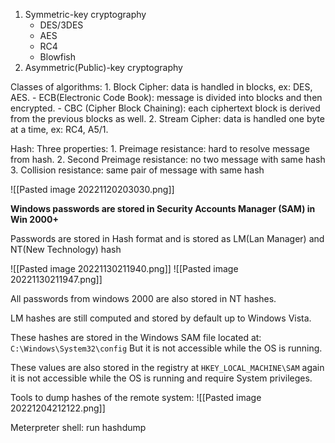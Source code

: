 1. Symmetric-key cryptography
	- DES/3DES
	- AES
	- RC4
	- Blowfish
2. Asymmetric(Public)-key cryptography 

Classes of algorithms:
	1. Block Cipher: data is handled in blocks, ex: DES, AES.
		- ECB(Electronic Code Book): message is divided into blocks and then encrypted. 
		- CBC (Cipher Block Chaining): each ciphertext block is derived from the previous blocks as well.
	2. Stream Cipher:  data is handled one byte at a time, ex: RC4, A5/1.

Hash:
	Three properties:
	 1. Preimage resistance: hard to resolve message from hash.
	 2. Second Preimage resistance: no two message with same hash
	 3. Collision resistance: same pair of message with same hash

![[Pasted image 20221120203030.png]]


**Windows passwords are stored in Security Accounts Manager (SAM) in Win 2000+**

Passwords are stored in Hash format and is stored as LM(Lan Manager) and NT(New Technology) hash

![[Pasted image 20221130211940.png]]
![[Pasted image 20221130211947.png]]

All passwords from windows 2000 are also stored in NT hashes.

LM hashes are still computed and stored by default up to Windows Vista.

These hashes are stored in the Windows SAM file located at: `C:\Windows\System32\config` But it is not accessible while the  OS is running.

These values are also stored in the registry at `HKEY_LOCAL_MACHINE\SAM` again it is not accessible while the  OS is running and require System privileges.

Tools to dump hashes of the remote system:
![[Pasted image 20221204212122.png]]

Meterpreter shell: run hashdump